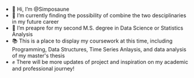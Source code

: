 - 👋 Hi, I’m @Simposaune
- 🌱 I’m currently finding the possibility of combine the two desciplinaries in my future career
- 💞️ I’m preapre for my second M.S. degree in Data Science or Statistics Analysis
- 📚 This is a place to display my coursework at this time, including Programming, Data Structures, Time Series Anlaysis, and data analysis of my master's thesis
- ✊ There will be more updates of project and inspiration on my academic and professional journey!
<!---
Simposaune-yhgao/Simposaune-yhgao is a ✨ special ✨ repository because its `README.md` (this file) appears on your GitHub profile.
You can click the Preview link to take a look at your changes.
--->
